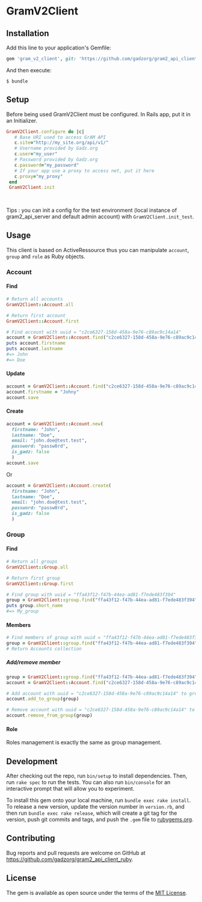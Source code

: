 # GramV2Client
## Installation

Add this line to your application's Gemfile:

```ruby
gem 'gram_v2_client', git: 'https://github.com/gadzorg/gram2_api_client_ruby.git'
```

And then execute:

    $ bundle

## Setup
  
  Before being used GramV2Client must be configured. In Rails app, put it in an Initializer.

```ruby
GramV2Client.configure do |c|
   # Base URI used to access GrAM API
   c.site="http://my_site.org/api/v1/"
   # Username provided by Gadz.org
   c.user="my_user"
   # Password provided by Gadz.org
   c.password="my_password"
   # If your app use a proxy to access net, put it here
   c.proxy="my_proxy"
 end
 GramV2Client.init
 
 
```

Tips : you can init a config for the test environment (local instance of gram2_api_server and default admin account) with `GramV2Client.init_test`.
## Usage
This client is based on ActiveRessource thus you can manipulate `account`, `group` and `role` as Ruby objects.
### Account
#### Find
```ruby
# Return all accounts
GramV2Client::Account.all

# Return first account
GramV2Client::Account.first

# Find account with uuid = "c2ce6327-158d-458a-9e76-c89ac9c14a14"
account = GramV2Client::Account.find("c2ce6327-158d-458a-9e76-c89ac9c14a14")
puts account.firstname
puts account.lastname
#=> John
#=> Doe
````
#### Update
```ruby
account = GramV2Client::Account.find("c2ce6327-158d-458a-9e76-c89ac9c14a14")
account.firstname = "Johny"
account.save
````

#### Create
```ruby
account = GramV2Client::Account.new(
  firstname: "John", 
  lastname: "Doe", 
  email: "john.doe@test.test", 
  password: "passw0rd",
  is_gadz: false
  )
account.save
````
Or
```ruby
account = GramV2Client::Account.create(
  firstname: "John", 
  lastname: "Doe", 
  email: "john.doe@test.test", 
  password: "passw0rd",
  is_gadz: false
  )
````

### Group
#### Find
```ruby
# Return all groups
GramV2Client::Group.all

# Return first group
GramV2Client::Group.first

# Find group with uuid = "ffa43f12-f47b-44ea-ad81-f7ede483f394"
group = GramV2Client::group.find("ffa43f12-f47b-44ea-ad81-f7ede483f394")
puts group.short_name
#=> My_group
````

#### Members
```ruby
# Find members of group with uuid = "ffa43f12-f47b-44ea-ad81-f7ede483f394"
group = GramV2Client::group.find("ffa43f12-f47b-44ea-ad81-f7ede483f394").account
# Return Accounts collection
````

##### Add/remove member
```ruby
group = GramV2Client::group.find("ffa43f12-f47b-44ea-ad81-f7ede483f394")
account = GramV2Client::Account.find("c2ce6327-158d-458a-9e76-c89ac9c14a14")

# Add account with uuid = "c2ce6327-158d-458a-9e76-c89ac9c14a14" to group with uuid = "ffa43f12-f47b-44ea-ad81-f7ede483f394"
account.add_to_group(group)

# Remove account with uuid = "c2ce6327-158d-458a-9e76-c89ac9c14a14" to group with uuid = "ffa43f12-f47b-44ea-ad81-f7ede483f394"
account.remove_from_group(group)

````
#### Role
Roles management is exactly the same as group management. 
## Development

After checking out the repo, run `bin/setup` to install dependencies. Then, run `rake spec` to run the tests. You can also run `bin/console` for an interactive prompt that will allow you to experiment.

To install this gem onto your local machine, run `bundle exec rake install`. To release a new version, update the version number in `version.rb`, and then run `bundle exec rake release`, which will create a git tag for the version, push git commits and tags, and push the `.gem` file to [rubygems.org](https://rubygems.org).

## Contributing

Bug reports and pull requests are welcome on GitHub at https://github.com/gadzorg/gram2_api_client_ruby.


## License

The gem is available as open source under the terms of the [MIT License](http://opensource.org/licenses/MIT).
